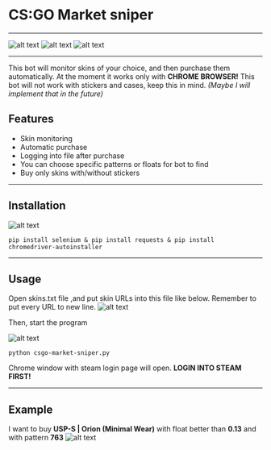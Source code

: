 # CS:GO Market sniper
***
![alt text](https://img.shields.io/github/last-commit/sotolko/csgo-market-sniper) ![alt text](https://img.shields.io/github/commit-activity/m/sotolko/csgo-market-sniper) ![alt text](https://img.shields.io/github/languages/top/sotolko/csgo-market-sniper)
***
This bot will monitor skins of your choice, and then purchase them automatically.
At the moment it works only with **CHROME BROWSER!**
This bot will not work with stickers and cases, keep this in mind. *(Maybe I will implement that in the future)*

## Features

- Skin monitoring
- Automatic purchase
- Logging into file after purchase
- You can choose specific patterns or floats for bot to find
- Buy only skins with/without stickers
***
## Installation

![alt text](https://i.imgur.com/GGd8EiT.png)

```
pip install selenium & pip install requests & pip install chromedriver-autoinstaller
```
***
## Usage
Open skins.txt file ,and put skin URLs into this file like below. Remember to put every URL to new line.
![alt text](https://i.imgur.com/D0YzKmL.png)

Then, start the program

![alt text](https://i.imgur.com/NXjOBnz.png)

```
python csgo-market-sniper.py
```
Chrome window with steam login page will open. **LOGIN INTO STEAM FIRST!**
***
## Example
I want to buy **USP-S | Orion (Minimal Wear)** with float better than **0.13** and with pattern **763**
![alt text](https://i.imgur.com/WgeVfLA.gif)

